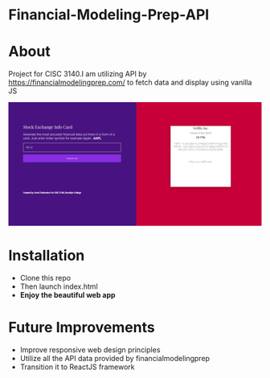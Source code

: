 ﻿# Financial-Modeling-Prep-API
<h1>About</h1>
<p>Project for CISC 3140.I am utilizing API by <a href="https://financialmodelingprep.com/">https://financialmodelingprep.com/</a> to fetch data and display using vanilla JS</p>
<img src="https://raw.githubusercontent.com/amalTash/Financial-Modeling-Prep-API/master/demo.png">
<h1>Installation</h1>
<ul>
  <li>Clone this repo</li>
  <li>Then launch index.html</li>
  <li><b>Enjoy the beautiful web app</b></li>
</ul>
<h1>Future Improvements</h1>
<ul>
  <li>Improve responsive web design principles</li>
  <li>Utilize all the API data provided by financialmodelingprep</li>
  <li>Transition it to ReactJS framework</li>
</ul>  
  
